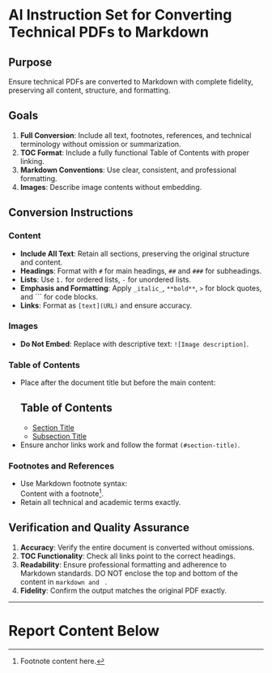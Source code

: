 # AI Instruction Set for Converting Technical PDFs to Markdown
## Purpose
Ensure technical PDFs are converted to Markdown with complete fidelity, preserving all content, structure, and formatting.
## Goals
1. **Full Conversion**: Include all text, footnotes, references, and technical terminology without omission or summarization.  
2. **TOC Format**: Include a fully functional Table of Contents with proper linking.  
3. **Markdown Conventions**: Use clear, consistent, and professional formatting.  
4. **Images**: Describe image contents without embedding.
## Conversion Instructions
### Content
- **Include All Text**: Retain all sections, preserving the original structure and content.  
- **Headings**: Format with `#` for main headings, `##` and `###` for subheadings.  
- **Lists**: Use `1.` for ordered lists, `-` for unordered lists.  
- **Emphasis and Formatting**: Apply `_italic_`, `**bold**`, `>` for block quotes, and \`\`\` for code blocks.  
- **Links**: Format as `[text](URL)` and ensure accuracy.
### Images
- **Do Not Embed**: Replace with descriptive text: `![Image description]`.
### Table of Contents
- Place after the document title but before the main content:
  ## Table of Contents
  - [Section Title](#section-title)
  - [Subsection Title](#subsection-title)
- Ensure anchor links work and follow the format `(#section-title)`.
### Footnotes and References
- Use Markdown footnote syntax:  
  Content with a footnote[^1].  
  [^1]: Footnote content here.
- Retain all technical and academic terms exactly.
## Verification and Quality Assurance
1. **Accuracy**: Verify the entire document is converted without omissions.  
2. **TOC Functionality**: Check all links point to the correct headings.  
3. **Readability**: Ensure professional formatting and adherence to Markdown standards. DO NOT enclose the top and bottom of the content in ```markdown and ``` . 
4. **Fidelity**: Confirm the output matches the original PDF exactly.  
---
# Report Content Below